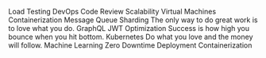 Load Testing DevOps Code Review Scalability Virtual Machines Containerization Message Queue Sharding The only way to do great work is to love what you do. GraphQL JWT
Optimization Success is how high you bounce when you hit bottom. Kubernetes Do what you love and the money will follow. Machine Learning Zero Downtime Deployment Containerization
